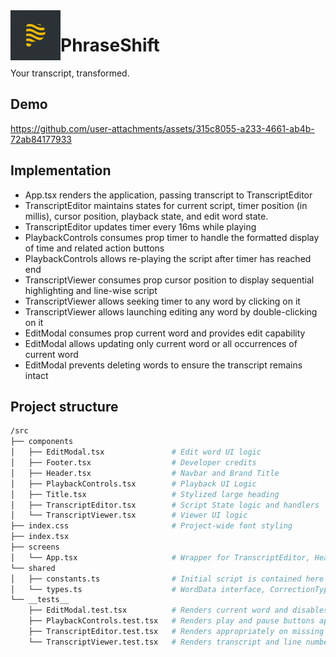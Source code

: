 <img align="left" width="80" height="80" src="https://github.com/mitulagr2/phraseshift/blob/master/public/logo.jpeg?raw=true" alt="PhraseShift Logo">

# PhraseShift

Your transcript, transformed.

## Demo

https://github.com/user-attachments/assets/315c8055-a233-4661-ab4b-72ab84177933

## Implementation

- App.tsx renders the application, passing transcript to TranscriptEditor
- TranscriptEditor maintains states for current script, timer position (in millis), cursor position, playback state, and edit word state.
- TranscriptEditor updates timer every 16ms while playing
- PlaybackControls consumes prop timer to handle the formatted display of time and related action buttons
- PlaybackControls allows re-playing the script after timer has reached end
- TranscriptViewer consumes prop cursor position to display sequential highlighting and line-wise script
- TranscriptViewer allows seeking timer to any word by clicking on it
- TranscriptViewer allows launching editing any word by double-clicking on it
- EditModal consumes prop current word and provides edit capability
- EditModal allows updating only current word or all occurrences of current word
- EditModal prevents deleting words to ensure the transcript remains intact

## Project structure

```bash
/src
├── components
│   ├── EditModal.tsx               # Edit word UI logic
│   ├── Footer.tsx                  # Developer credits
│   ├── Header.tsx                  # Navbar and Brand Title
│   ├── PlaybackControls.tsx        # Playback UI Logic
│   ├── Title.tsx                   # Stylized large heading
│   ├── TranscriptEditor.tsx        # Script State logic and handlers
│   └── TranscriptViewer.tsx        # Viewer UI logic
├── index.css                       # Project-wide font styling
├── index.tsx
├── screens
│   └── App.tsx                     # Wrapper for TranscriptEditor, Header, Footer
└── shared
│   ├── constants.ts                # Initial script is contained here
│   └── types.ts                    # WordData interface, CorrectionType enum
└── __tests__
    ├── EditModal.test.tsx          # Renders current word and disables action on blank input
    ├── PlaybackControls.test.tsx   # Renders play and pause buttons appropriately
    ├── TranscriptEditor.test.tsx   # Renders appropriately on missing or empty transcript
    └── TranscriptViewer.test.tsx   # Renders transcript and line numbers appropriately
```
